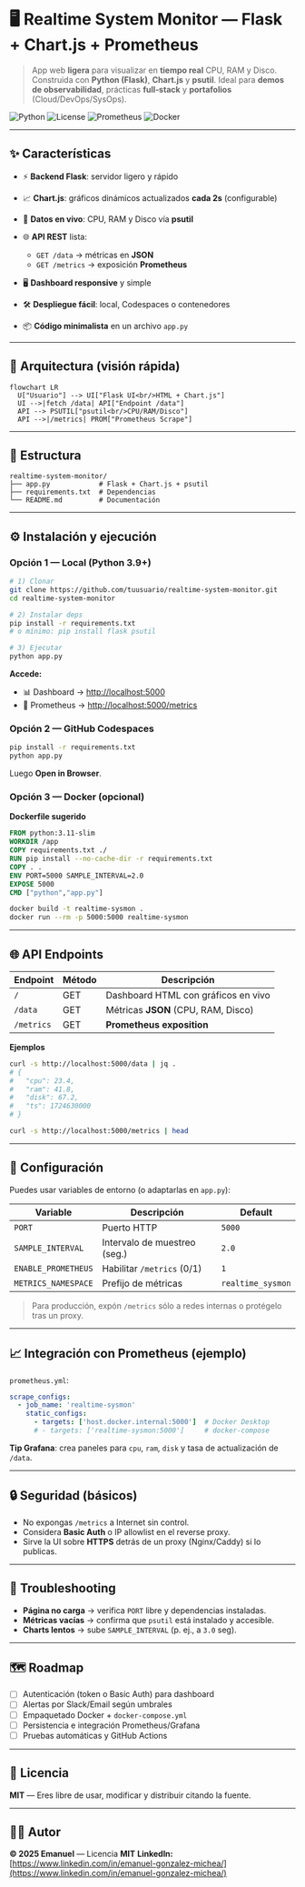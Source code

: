 # 🖥️ Realtime System Monitor — Flask + Chart.js + Prometheus

> App web **ligera** para visualizar en **tiempo real** CPU, RAM y Disco. Construida con **Python (Flask)**, **Chart.js** y **psutil**. Ideal para **demos de observabilidad**, prácticas **full‑stack** y **portafolios** (Cloud/DevOps/SysOps).

<p align="left">
  <img alt="Python" src="https://img.shields.io/badge/python-3.9+-blue">
  <img alt="License" src="https://img.shields.io/badge/license-MIT-black">
  <img alt="Prometheus" src="https://img.shields.io/badge/metrics-prometheus-orange">
  <img alt="Docker" src="https://img.shields.io/badge/docker-optional-lightgrey">
</p>

---

## ✨ Características

* ⚡ **Backend Flask**: servidor ligero y rápido
* 📈 **Chart.js**: gráficos dinámicos actualizados **cada 2s** (configurable)
* 🔎 **Datos en vivo**: CPU, RAM y Disco vía **psutil**
* 🌐 **API REST** lista:

  * `GET /data` → métricas en **JSON**
  * `GET /metrics` → exposición **Prometheus**
* 🖥️ **Dashboard responsive** y simple
* 🛠️ **Despliegue fácil**: local, Codespaces o contenedores
* 📦 **Código minimalista** en un archivo `app.py`

---

## 🧭 Arquitectura (visión rápida)

```mermaid
flowchart LR
  U["Usuario"] --> UI["Flask UI<br/>HTML + Chart.js"]
  UI -->|fetch /data| API["Endpoint /data"]
  API --> PSUTIL["psutil<br/>CPU/RAM/Disco"]
  API -->|/metrics| PROM["Prometheus Scrape"]
```

---

## 📂 Estructura

```
realtime-system-monitor/
├── app.py            # Flask + Chart.js + psutil
├── requirements.txt  # Dependencias
└── README.md         # Documentación
```

---

## ⚙️ Instalación y ejecución

### Opción 1 — Local (Python 3.9+)

```bash
# 1) Clonar
git clone https://github.com/tuusuario/realtime-system-monitor.git
cd realtime-system-monitor

# 2) Instalar deps
pip install -r requirements.txt
# o mínimo: pip install flask psutil

# 3) Ejecutar
python app.py
```

**Accede:**

* 📊 Dashboard → [http://localhost:5000](http://localhost:5000)
* 📡 Prometheus → [http://localhost:5000/metrics](http://localhost:5000/metrics)

### Opción 2 — GitHub Codespaces

```bash
pip install -r requirements.txt
python app.py
```

Luego **Open in Browser**.

### Opción 3 — Docker (opcional)

**Dockerfile sugerido**

```dockerfile
FROM python:3.11-slim
WORKDIR /app
COPY requirements.txt ./
RUN pip install --no-cache-dir -r requirements.txt
COPY . .
ENV PORT=5000 SAMPLE_INTERVAL=2.0
EXPOSE 5000
CMD ["python","app.py"]
```

```bash
docker build -t realtime-sysmon .
docker run --rm -p 5000:5000 realtime-sysmon
```

---

## 🌐 API Endpoints

| Endpoint   | Método | Descripción                         |
| ---------- | ------ | ----------------------------------- |
| `/`        | GET    | Dashboard HTML con gráficos en vivo |
| `/data`    | GET    | Métricas **JSON** (CPU, RAM, Disco) |
| `/metrics` | GET    | **Prometheus exposition**           |

**Ejemplos**

```bash
curl -s http://localhost:5000/data | jq .
# {
#   "cpu": 23.4,
#   "ram": 41.8,
#   "disk": 67.2,
#   "ts": 1724630000
# }

curl -s http://localhost:5000/metrics | head
```

---

## 🔧 Configuración

Puedes usar variables de entorno (o adaptarlas en `app.py`):

| Variable            | Descripción                  | Default           |
| ------------------- | ---------------------------- | ----------------- |
| `PORT`              | Puerto HTTP                  | `5000`            |
| `SAMPLE_INTERVAL`   | Intervalo de muestreo (seg.) | `2.0`             |
| `ENABLE_PROMETHEUS` | Habilitar `/metrics` (0/1)   | `1`               |
| `METRICS_NAMESPACE` | Prefijo de métricas          | `realtime_sysmon` |

> Para producción, expón `/metrics` sólo a redes internas o protégelo tras un proxy.

---

## 📈 Integración con Prometheus (ejemplo)

`prometheus.yml`:

```yaml
scrape_configs:
  - job_name: 'realtime-sysmon'
    static_configs:
      - targets: ['host.docker.internal:5000']  # Docker Desktop
      # - targets: ['realtime-sysmon:5000']     # docker-compose
```

**Tip Grafana**: crea paneles para `cpu`, `ram`, `disk` y tasa de actualización de `/data`.

---

## 🔒 Seguridad (básicos)

* No expongas `/metrics` a Internet sin control.
* Considera **Basic Auth** o IP allowlist en el reverse proxy.
* Sirve la UI sobre **HTTPS** detrás de un proxy (Nginx/Caddy) si lo publicas.

---

## 🧯 Troubleshooting

* **Página no carga** → verifica `PORT` libre y dependencias instaladas.
* **Métricas vacías** → confirma que `psutil` está instalado y accesible.
* **Charts lentos** → sube `SAMPLE_INTERVAL` (p. ej., a `3.0` seg).

---

## 🗺️ Roadmap

* [ ] Autenticación (token o Basic Auth) para dashboard
* [ ] Alertas por Slack/Email según umbrales
* [ ] Empaquetado Docker + `docker-compose.yml`
* [ ] Persistencia e integración Prometheus/Grafana
* [ ] Pruebas automáticas y GitHub Actions

---

## 📜 Licencia

**MIT** — Eres libre de usar, modificar y distribuir citando la fuente.

---

## 👨‍💻 Autor

**© 2025 Emanuel** — Licencia **MIT**
**LinkedIn:** [https://www.linkedin.com/in/emanuel-gonzalez-michea/](https://www.linkedin.com/in/emanuel-gonzalez-michea/)

